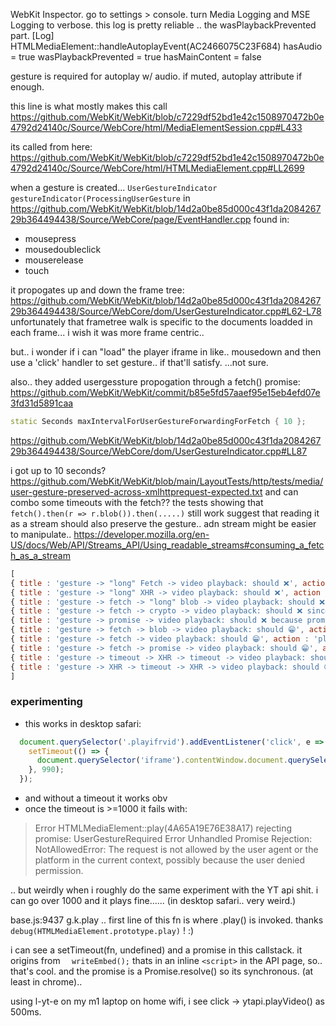 

WebKit Inspector. go to settings > console. turn Media Logging and MSE Logging to verbose.
this log is pretty reliable .. the wasPlaybackPrevented part.
       [Log] HTMLMediaElement::handleAutoplayEvent(AC2466075C23F684) hasAudio = true wasPlaybackPrevented = true hasMainContent = false



gesture is required for autoplay w/ audio. if muted, autoplay attribute if enough.

this line is what mostly makes this call
https://github.com/WebKit/WebKit/blob/c7229df52bd1e42c1508970472b0e4792d24140c/Source/WebCore/html/MediaElementSession.cpp#L433


its called from here:
https://github.com/WebKit/WebKit/blob/c7229df52bd1e42c1508970472b0e4792d24140c/Source/WebCore/html/HTMLMediaElement.cpp#LL2699


when a gesture is created...
   `UserGestureIndicator gestureIndicator(ProcessingUserGesture` in https://github.com/WebKit/WebKit/blob/14d2a0be85d000c43f1da208426729b364494438/Source/WebCore/page/EventHandler.cpp
   found in:
   - mousepress
   - mousedoubleclick
   - mouserelease
   - touch

it propogates up and down the frame tree:
   https://github.com/WebKit/WebKit/blob/14d2a0be85d000c43f1da208426729b364494438/Source/WebCore/dom/UserGestureIndicator.cpp#L62-L78
unfortunately that frametree walk is specific to the documents loadded in each frame...
i wish it was more frame centric..

but.. i wonder if i can "load" the player iframe in like.. mousedown and then use a 'click' handler to set gesture.. if that'll satisfy.
...not sure.


also.. they added usergessture propogation through a fetch() promise: https://github.com/WebKit/WebKit/commit/b85e5fd57aaef95e15eb4efd07e3fd31d5891caa


```cpp
static Seconds maxIntervalForUserGestureForwardingForFetch { 10 };
```
https://github.com/WebKit/WebKit/blob/14d2a0be85d000c43f1da208426729b364494438/Source/WebCore/dom/UserGestureIndicator.cpp#LL87

i got up to 10 seconds?
https://github.com/WebKit/WebKit/blob/main/LayoutTests/http/tests/media/user-gesture-preserved-across-xmlhttprequest-expected.txt and can combo some timeouts with the fetch??
the tests showing that `fetch().then(r => r.blob()).then(.....)` still work suggest that reading it as a stream should also preserve the gesture.. adn stream might be easier to manipulate..  https://developer.mozilla.org/en-US/docs/Web/API/Streams_API/Using_readable_streams#consuming_a_fetch_as_a_stream


```js
[
{ title : 'gesture -> "long" Fetch -> video playback: should ❌', action : 'play',  withkey : true,  success : false,  timeout : 0.2, sequence : ['300 Fetch'] },
{ title : 'gesture -> "long" XHR -> video playback: should ❌', action : 'play',  withkey : true,  success : false,  timeout : 0.2, sequence : ['300 XHR'] },
{ title : 'gesture -> fetch -> "long" blob -> video playback: should ❌', action : 'play',  withkey : true,  success : false,  timeout : 0.2, sequence : ['300 FetchBlob'] },
{ title : 'gesture -> fetch -> crypto -> video playback: should ❌ since the user gesture will not be propagated through other API even though it returns promises', action : 'play',  withkey : true,  success : false,  sequence : ['0 FetchThenCrypto'] },
{ title : 'gesture -> promise -> video playback: should ❌ because promise only propagates user gesture propagated through Fetch', action : 'play',  withkey : true,  success : false,  sequence : ['0 promise'] },
{ title : 'gesture -> fetch -> blob -> video playback: should 😁', action : 'play',  withkey : true,  success : true,  sequence : ['100 FetchBlob'] },
{ title : 'gesture -> fetch -> video playback: should 😁', action : 'play',  withkey : true,  success : true,  sequence : ['100 Fetch'] },
{ title : 'gesture -> fetch -> promise -> video playback: should 😁', action : 'play',  withkey : true,  success : true,  sequence : ['0 FetchThenPromise'] },
{ title : 'gesture -> timeout -> XHR -> timeout -> video playback: should 😁', action : 'play',  withkey : true,  success : true,  sequence : ['100 timeout', '100 XHR', '100 timeout'] },
{ title : 'gesture -> XHR -> timeout -> XHR -> video playback: should 😁', action : 'play',  withkey : true,  success : true,  sequence : ['100 XHR', '100 timeout', '100 xhr'] },
]
```


### experimenting

- this works in desktop safari:
```js
  document.querySelector('.playifrvid').addEventListener('click', e => {
    setTimeout(() => {
      document.querySelector('iframe').contentWindow.document.querySelector('video').play();
    }, 990);
  });
```
- and without a timeout it works obv
- once the timeout is >=1000 it fails with:
> Error HTMLMediaElement::play(4A65A19E76E38A17) rejecting promise: UserGestureRequired
> Error Unhandled Promise Rejection: NotAllowedError: The request is not allowed by the user agent or the platform in the current context, possibly because the user denied permission.

.. but weirdly when i roughly do the same experiment with the YT api shit. i can go over 1000 and it plays fine...... (in desktop safari.. very weird.)


base.js:9437  g.k.play .. first line of this fn is where .play() is invoked.
thanks `debug(HTMLMediaElement.prototype.play)`  ! :)

i can see a setTimeout(fn, undefined) and a promise in this callstack. it origins from `  writeEmbed();` thats in an inline `<script>` in the API page, so.. that's cool.
and the promise is a Promise.resolve() so its synchronous.  (at least in chrome)..


using l-yt-e on my m1 laptop on home wifi, i see click -> ytapi.playVideo() as 500ms.